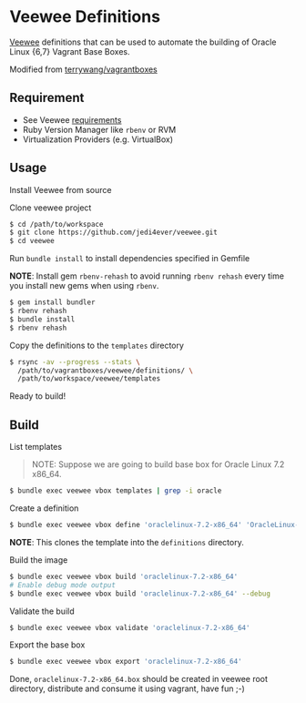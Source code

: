 # Veewee Definitions

[Veewee](https://github.com/jedi4ever/veewee) definitions that can be used to automate the building of Oracle Linux {6,7} Vagrant Base Boxes.

Modified from [terrywang/vagrantboxes](https://github.com/terrywang/vagrantboxes)

## Requirement

* See Veewee [requirements](https://github.com/jedi4ever/veewee/blob/master/doc/requirements.md)
* Ruby Version Manager like `rbenv` or RVM
* Virtualization Providers (e.g. VirtualBox)

## Usage

Install Veewee from source

Clone veewee project

```bash
$ cd /path/to/workspace
$ git clone https://github.com/jedi4ever/veewee.git
$ cd veewee
```
Run `bundle install` to install dependencies specified in Gemfile

**NOTE**: Install gem `rbenv-rehash` to avoid running `rbenv rehash` every time you install new gems when using `rbenv`.

```bash
$ gem install bundler
$ rbenv rehash
$ bundle install
$ rbenv rehash
```

Copy the definitions to the `templates` directory

```bash
$ rsync -av --progress --stats \
  /path/to/vagrantboxes/veewee/definitions/ \
  /path/to/workspace/veewee/templates
```

Ready to build!

## Build

List templates

> NOTE: Suppose we are going to build base box for Oracle Linux 7.2 x86_64.

```bash
$ bundle exec veewee vbox templates | grep -i oracle
```

Create a definition

```bash
$ bundle exec veewee vbox define 'oraclelinux-7.2-x86_64' 'OracleLinux-7.2-x86_64-DVD'
```

**NOTE**: This clones the template into the `definitions` directory.

Build the image

```bash
$ bundle exec veewee vbox build 'oraclelinux-7.2-x86_64'
# Enable debug mode output
$ bundle exec veewee vbox build 'oraclelinux-7.2-x86_64' --debug
```

Validate the build

```bash
$ bundle exec veewee vbox validate 'oraclelinux-7.2-x86_64'
```

Export the base box

```bash
$ bundle exec veewee vbox export 'oraclelinux-7.2-x86_64'
```

Done, `oraclelinux-7.2-x86_64.box` should be created in veewee root directory, distribute and consume it using vagrant, have fun ;-)
